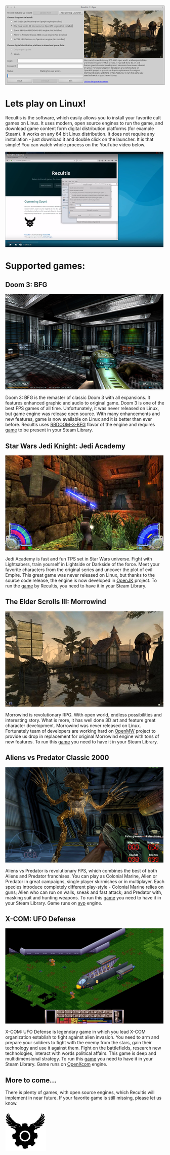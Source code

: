 ![](https://github.com/makson96/Recultis/raw/master/assets/html/recultis-screen.png)

# [](#header-1)Lets play on Linux!

Recultis is the software, which easily allows you to install your favorite cult games on Linux. 
It uses modern, open source engines to run the game, and download game content form digital distribution platforms (for example Steam).
It works on any 64 bit Linux distribution. It does not require any installation - just download it and double click on the launcher. It is that simple! You can watch whole process on the YouTube video below.

[![Recultis Youtube Tutorial](https://github.com/makson96/Recultis/raw/master/assets/html/youtube-screen.png)](https://youtu.be/9wHCbyPZ6Eo "Recultis Youtube Tutorial")

# [](#header-1)Supported games:

## [](#header-2)Doom 3: BFG

![](https://github.com/makson96/Recultis/raw/master/assets/html/rbdoom3-screen.png)

Doom 3: BFG is the remaster of classic Doom 3 with all expansions. It features enhanced graphic and audio to original game. Doom 3 is one of the best FPS games of all time. Unfortunately, it was never released on Linux, but game engine was release open source. With many enhancements and new features, game is now available on Linux and it is better than ever before. Recultis uses [RBDOOM-3-BFG](https://github.com/RobertBeckebans/RBDOOM-3-BFG) flavor of the engine and requires [game](http://store.steampowered.com/app/208200/) to be present in your Steam Library.

## [](#header-2)Star Wars Jedi Knight: Jedi Academy

![](https://github.com/makson96/Recultis/raw/master/assets/html/openjk-screen.png)

Jedi Academy is fast and fun TPS set in Star Wars universe. Fight with Lightsabers, train yourself in Lightside or Darkside of the force. Meet your favorite characters from the original series and uncover the plot of evil Empire. This great game was never released on Linux, but thanks to the source code release, the engine is now developed in [OpenJK](https://github.com/JACoders/OpenJK) project. To run the [game](http://store.steampowered.com/app/6020/) by Recultis, you need to have it in your Steam Library.

## [](#header-2)The Elder Scrolls III: Morrowind

![](https://github.com/makson96/Recultis/raw/master/assets/html/openmw-screen.png)

Morrowind is revolutionary RPG. With open world, endless possibilities and interesting story. What is more, it has well done 3D art and feature great character development. Morrowind was never released on Linux. Fortunately team of developers are working hard on [OpenMW](https://github.com/OpenMW/openmw) project to provide us drop in replacement for original Morrowind engine with tons of new features. To run this [game](http://store.steampowered.com/app/22320/) you need to have it in your Steam Library.

## [](#header-2)Aliens vs Predator Classic 2000

![](https://github.com/makson96/Recultis/raw/master/assets/html/avp-screen.png)

Aliens vs Predator is revolutionary FPS, which combines the best of both Aliens and Predator franchises. You can play as Colonial Marine, Alien or Predator in great campaigns, single player skirmishes or in multiplayer. Each species introduce completely different play-style - Colonial Marine relies on guns; Alien who can run on walls, sneak and fast attack; and Predator with, masking suit and hunting weapons. To run this [game](http://store.steampowered.com/app/3730/) you need to have it in your Steam Library. Game runs on [avp](https://icculus.org/avp/) engine.

## [](#header-2)X-COM: UFO Defense

![](https://github.com/makson96/Recultis/raw/master/assets/html/openxcom-screen.png)

X-COM: UFO Defense is legendary game in which you lead X-COM organization establish to fight against alien invasion. You need to arm and prepare your soldiers to fight with the enemy from the stars, gain their technology and use it against them. Fight on the battlefields, research new technologies, interact with words political affairs. This game is deep and multidimensional strategy. To run this [game](http://store.steampowered.com/app/7760/) you need to have it in your Steam Library. Game runs on [OpenXcom](https://github.com/SupSuper/OpenXcom/) engine.

## [](#header-2)More to come...

There is plenty of games, with open source engines, which Recultis will implement in near future. If your favorite game is still missing, please let us know.

![](https://github.com/makson96/Recultis/raw/master/assets/icon.png)
